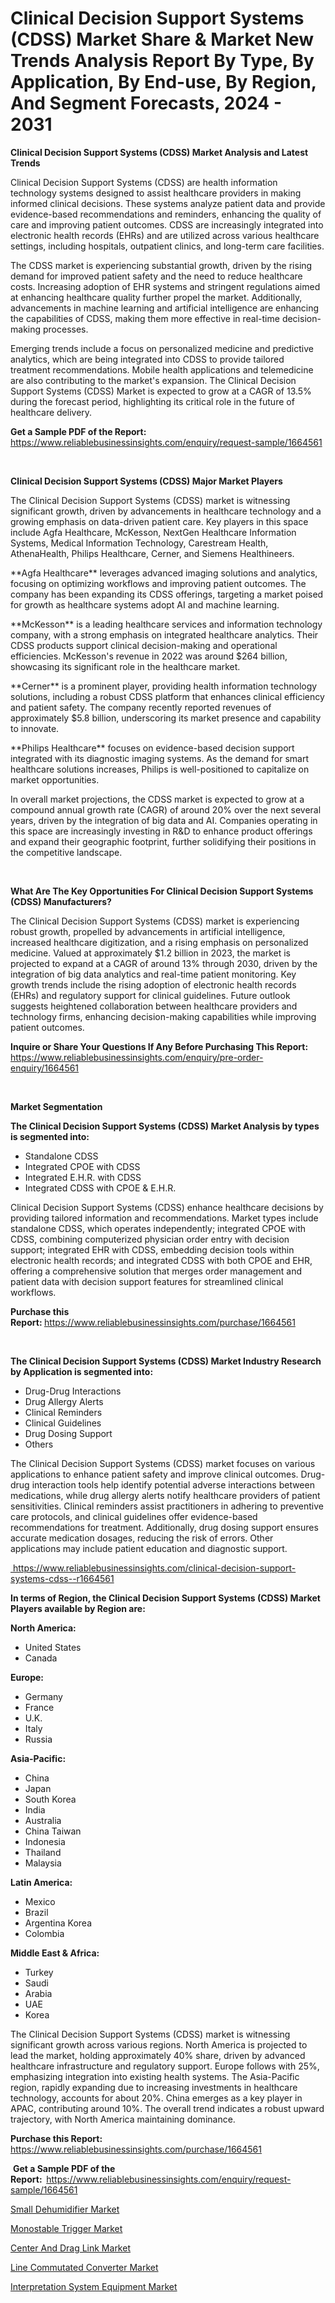 <p><h1>Clinical Decision Support Systems (CDSS) Market Share & Market New Trends Analysis Report By Type, By Application, By End-use, By Region, And Segment Forecasts, 2024 - 2031</h1></p><p><strong>Clinical Decision Support Systems (CDSS) Market Analysis and Latest Trends</strong></p>
<p><p>Clinical Decision Support Systems (CDSS) are health information technology systems designed to assist healthcare providers in making informed clinical decisions. These systems analyze patient data and provide evidence-based recommendations and reminders, enhancing the quality of care and improving patient outcomes. CDSS are increasingly integrated into electronic health records (EHRs) and are utilized across various healthcare settings, including hospitals, outpatient clinics, and long-term care facilities.</p><p>The CDSS market is experiencing substantial growth, driven by the rising demand for improved patient safety and the need to reduce healthcare costs. Increasing adoption of EHR systems and stringent regulations aimed at enhancing healthcare quality further propel the market. Additionally, advancements in machine learning and artificial intelligence are enhancing the capabilities of CDSS, making them more effective in real-time decision-making processes.</p><p>Emerging trends include a focus on personalized medicine and predictive analytics, which are being integrated into CDSS to provide tailored treatment recommendations. Mobile health applications and telemedicine are also contributing to the market's expansion. The Clinical Decision Support Systems (CDSS) Market is expected to grow at a CAGR of 13.5% during the forecast period, highlighting its critical role in the future of healthcare delivery.</p></p>
<p><strong>Get a Sample PDF of the Report:&nbsp;</strong> <a href="https://www.reliablebusinessinsights.com/enquiry/request-sample/1664561?utm_campaign=84&utm_medium=2&utm_source=Github&utm_content=ia&utm_term=28092024&utm_id=clinical-decision-support-systems-cdss">https://www.reliablebusinessinsights.com/enquiry/request-sample/1664561</a></p>
<p>&nbsp;</p>
<p><strong>Clinical Decision Support Systems (CDSS) Major Market Players</strong></p>
<p><p>The Clinical Decision Support Systems (CDSS) market is witnessing significant growth, driven by advancements in healthcare technology and a growing emphasis on data-driven patient care. Key players in this space include Agfa Healthcare, McKesson, NextGen Healthcare Information Systems, Medical Information Technology, Carestream Health, AthenaHealth, Philips Healthcare, Cerner, and Siemens Healthineers.</p><p>**Agfa Healthcare** leverages advanced imaging solutions and analytics, focusing on optimizing workflows and improving patient outcomes. The company has been expanding its CDSS offerings, targeting a market poised for growth as healthcare systems adopt AI and machine learning.</p><p>**McKesson** is a leading healthcare services and information technology company, with a strong emphasis on integrated healthcare analytics. Their CDSS products support clinical decision-making and operational efficiencies. McKesson's revenue in 2022 was around $264 billion, showcasing its significant role in the healthcare market.</p><p>**Cerner** is a prominent player, providing health information technology solutions, including a robust CDSS platform that enhances clinical efficiency and patient safety. The company recently reported revenues of approximately $5.8 billion, underscoring its market presence and capability to innovate.</p><p>**Philips Healthcare** focuses on evidence-based decision support integrated with its diagnostic imaging systems. As the demand for smart healthcare solutions increases, Philips is well-positioned to capitalize on market opportunities.</p><p>In overall market projections, the CDSS market is expected to grow at a compound annual growth rate (CAGR) of around 20% over the next several years, driven by the integration of big data and AI. Companies operating in this space are increasingly investing in R&D to enhance product offerings and expand their geographic footprint, further solidifying their positions in the competitive landscape.</p></p>
<p>&nbsp;</p>
<p><strong>What Are The Key Opportunities For Clinical Decision Support Systems (CDSS) Manufacturers?</strong></p>
<p><p>The Clinical Decision Support Systems (CDSS) market is experiencing robust growth, propelled by advancements in artificial intelligence, increased healthcare digitization, and a rising emphasis on personalized medicine. Valued at approximately $1.2 billion in 2023, the market is projected to expand at a CAGR of around 13% through 2030, driven by the integration of big data analytics and real-time patient monitoring. Key growth trends include the rising adoption of electronic health records (EHRs) and regulatory support for clinical guidelines. Future outlook suggests heightened collaboration between healthcare providers and technology firms, enhancing decision-making capabilities while improving patient outcomes.</p></p>
<p><strong>Inquire or Share Your Questions If Any Before Purchasing This Report:</strong> <a href="https://www.reliablebusinessinsights.com/enquiry/pre-order-enquiry/1664561?utm_campaign=84&utm_medium=2&utm_source=Github&utm_content=ia&utm_term=28092024&utm_id=clinical-decision-support-systems-cdss">https://www.reliablebusinessinsights.com/enquiry/pre-order-enquiry/1664561</a></p>
<p>&nbsp;</p>
<p><strong>Market Segmentation</strong></p>
<p><strong>The Clinical Decision Support Systems (CDSS) Market Analysis by types is segmented into:</strong></p>
<p><ul><li>Standalone CDSS</li><li>Integrated CPOE with CDSS</li><li>Integrated E.H.R. with CDSS</li><li>Integrated CDSS with CPOE & E.H.R.</li></ul></p>
<p><p>Clinical Decision Support Systems (CDSS) enhance healthcare decisions by providing tailored information and recommendations. Market types include standalone CDSS, which operates independently; integrated CPOE with CDSS, combining computerized physician order entry with decision support; integrated EHR with CDSS, embedding decision tools within electronic health records; and integrated CDSS with both CPOE and EHR, offering a comprehensive solution that merges order management and patient data with decision support features for streamlined clinical workflows.</p></p>
<p><strong>Purchase this Report:&nbsp;</strong><a href="https://www.reliablebusinessinsights.com/purchase/1664561?utm_campaign=84&utm_medium=2&utm_source=Github&utm_content=ia&utm_term=28092024&utm_id=clinical-decision-support-systems-cdss">https://www.reliablebusinessinsights.com/purchase/1664561</a></p>
<p>&nbsp;</p>
<p><strong>The Clinical Decision Support Systems (CDSS) Market Industry Research by Application is segmented into:</strong></p>
<p><ul><li>Drug-Drug Interactions</li><li>Drug Allergy Alerts</li><li>Clinical Reminders</li><li>Clinical Guidelines</li><li>Drug Dosing Support</li><li>Others</li></ul></p>
<p><p>The Clinical Decision Support Systems (CDSS) market focuses on various applications to enhance patient safety and improve clinical outcomes. Drug-drug interaction tools help identify potential adverse interactions between medications, while drug allergy alerts notify healthcare providers of patient sensitivities. Clinical reminders assist practitioners in adhering to preventive care protocols, and clinical guidelines offer evidence-based recommendations for treatment. Additionally, drug dosing support ensures accurate medication dosages, reducing the risk of errors. Other applications may include patient education and diagnostic support.</p></p>
<p><a href="https://www.reliablebusinessinsights.com/clinical-decision-support-systems-cdss--r1664561?utm_campaign=84&utm_medium=2&utm_source=Github&utm_content=ia&utm_term=28092024&utm_id=clinical-decision-support-systems-cdss">&nbsp;https://www.reliablebusinessinsights.com/clinical-decision-support-systems-cdss--r1664561</a></p>
<p><strong>In terms of Region, the Clinical Decision Support Systems (CDSS) Market Players available by Region are:</strong></p>
<p>
    <p> <strong> North America: </strong>
        <ul>
            <li>United States</li>
            <li>Canada</li>
        </ul>
        </p> 
    <p> <strong> Europe: </strong>
        <ul>
            <li>Germany</li>
            <li>France</li>
            <li>U.K.</li>
            <li>Italy</li>
            <li>Russia</li>
        </ul>
        </p> 
    <p> <strong> Asia-Pacific: </strong>
        <ul>
            <li>China</li>
            <li>Japan</li>
            <li>South Korea</li>
            <li>India</li>
            <li>Australia</li>
            <li>China Taiwan</li>
            <li>Indonesia</li>
            <li>Thailand</li>
            <li>Malaysia</li>
        </ul>
        </p> 
    <p> <strong> Latin America: </strong>
        <ul>
            <li>Mexico</li>
            <li>Brazil</li>
            <li>Argentina Korea</li>
            <li>Colombia</li>
        </ul>
        </p> 
    <p> <strong> Middle East & Africa: </strong>
        <ul>
            <li>Turkey</li>
            <li>Saudi</li>
            <li>Arabia</li>
            <li>UAE</li>
            <li>Korea</li>
        </ul>
    </p>
    </p>
<p><p>The Clinical Decision Support Systems (CDSS) market is witnessing significant growth across various regions. North America is projected to lead the market, holding approximately 40% share, driven by advanced healthcare infrastructure and regulatory support. Europe follows with 25%, emphasizing integration into existing health systems. The Asia-Pacific region, rapidly expanding due to increasing investments in healthcare technology, accounts for about 20%. China emerges as a key player in APAC, contributing around 10%. The overall trend indicates a robust upward trajectory, with North America maintaining dominance.</p></p>
<p><strong>Purchase this Report: </strong><a href="https://www.reliablebusinessinsights.com/purchase/1664561?utm_campaign=84&utm_medium=2&utm_source=Github&utm_content=ia&utm_term=28092024&utm_id=clinical-decision-support-systems-cdss">https://www.reliablebusinessinsights.com/purchase/1664561</a></p>
<p>&nbsp;<strong>Get a Sample PDF of the Report:&nbsp;&nbsp;</strong><a href="https://www.reliablebusinessinsights.com/enquiry/request-sample/1664561?utm_campaign=84&utm_medium=2&utm_source=Github&utm_content=ia&utm_term=28092024&utm_id=clinical-decision-support-systems-cdss">https://www.reliablebusinessinsights.com/enquiry/request-sample/1664561</a></p>
<p><strong></strong></p>
<p><p><a href="https://www.linkedin.com/pulse/small-dehumidifier-market-revolution-2024-2031-trends-3d6gf?utm_campaign=84&utm_medium=2&utm_source=Github&utm_content=ia&utm_term=28092024&utm_id=clinical-decision-support-systems-cdss">Small Dehumidifier Market</a></p><p><a href="https://issuu.com/reportprime-2/docs/monostable-trigger-market-size-2030_615978dcbb16e0?utm_campaign=84&utm_medium=2&utm_source=Github&utm_content=ia&utm_term=28092024&utm_id=clinical-decision-support-systems-cdss">Monostable Trigger Market</a></p><p><a href="https://github.com/GRUBBSCHARLES/Market-Research-Report-List-1/blob/main/center-and-drag-link-market.md?utm_campaign=84&utm_medium=2&utm_source=Github&utm_content=ia&utm_term=28092024&utm_id=clinical-decision-support-systems-cdss">Center And Drag Link Market</a></p><p><a href="https://issuu.com/reportprime-2/docs/line-commutated-converter-market-si_cf6bc4f816dac5?utm_campaign=84&utm_medium=2&utm_source=Github&utm_content=ia&utm_term=28092024&utm_id=clinical-decision-support-systems-cdss">Line Commutated Converter Market</a></p><p><a href="https://www.linkedin.com/pulse/what-current-future-prospects-interpretation-system-equipment-izuxf?utm_campaign=84&utm_medium=2&utm_source=Github&utm_content=ia&utm_term=28092024&utm_id=clinical-decision-support-systems-cdss">Interpretation System Equipment Market</a></p></p>